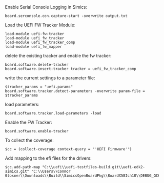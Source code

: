 Enable Serial Console Logging in Simics:

```
board.serconsole.con.capture-start -overwrite output.txt
```

Load the UEFI FW Tracker Module:

```
load-module uefi-fw-tracker
load-module uefi_fw_tracker
load-module uefi_fw_tracker_comp
load-module uefi_fw_mapper
```

delete the existing tracker and enable the fw tracker:
```
board.software.delete-tracker
board.software.insert-tracker tracker = uefi_fw_tracker_comp
```

write the current settings to a parameter file:
```
$tracker_params = "uefi.params"
board.software.tracker.detect-parameters -overwrite param-file = $tracker_params
```

load parameters:
```
board.software.tracker.load-parameters -load
```

Enable the FW Tracker:

```
board.software.enable-tracker
```

To collect the coverage:

```
$cc = (collect-coverage context-query = "'UEFI Firmware'")
```

Add mapping to the efi files for the drivers:
```
$cc.add-path-map "C:\\uefi\\uefi-testfiles-build.git\\uefi-edk2-simics.git" "C:\\Users\\Connor Glosner\\Downloads\\Build\\SimicsOpenBoardPkg\\BoardX58Ich10\\DEBUG_GCC5"
